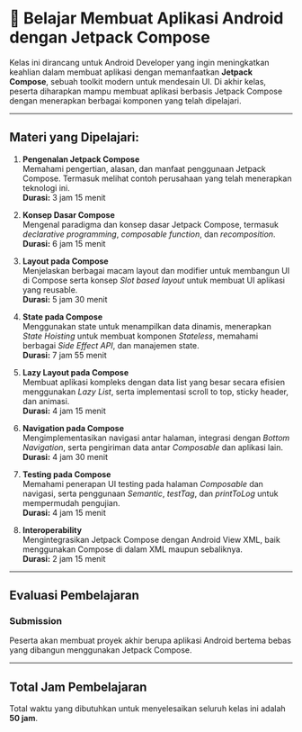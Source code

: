 # 🚀 Belajar Membuat Aplikasi Android dengan Jetpack Compose

Kelas ini dirancang untuk Android Developer yang ingin meningkatkan keahlian dalam membuat aplikasi dengan memanfaatkan **Jetpack Compose**, sebuah toolkit modern untuk mendesain UI. Di akhir kelas, peserta diharapkan mampu membuat aplikasi berbasis Jetpack Compose dengan menerapkan berbagai komponen yang telah dipelajari.

---

## Materi yang Dipelajari:

1. **Pengenalan Jetpack Compose**  
   Memahami pengertian, alasan, dan manfaat penggunaan Jetpack Compose. Termasuk melihat contoh perusahaan yang telah menerapkan teknologi ini.  
   **Durasi:** 3 jam 15 menit

2. **Konsep Dasar Compose**  
   Mengenal paradigma dan konsep dasar Jetpack Compose, termasuk *declarative programming*, *composable function*, dan *recomposition*.  
   **Durasi:** 6 jam 15 menit

3. **Layout pada Compose**  
   Menjelaskan berbagai macam layout dan modifier untuk membangun UI di Compose serta konsep *Slot based layout* untuk membuat UI aplikasi yang reusable.  
   **Durasi:** 5 jam 30 menit

4. **State pada Compose**  
   Menggunakan state untuk menampilkan data dinamis, menerapkan *State Hoisting* untuk membuat komponen *Stateless*, memahami berbagai *Side Effect API*, dan manajemen state.  
   **Durasi:** 7 jam 55 menit

5. **Lazy Layout pada Compose**  
   Membuat aplikasi kompleks dengan data list yang besar secara efisien menggunakan *Lazy List*, serta implementasi scroll to top, sticky header, dan animasi.  
   **Durasi:** 4 jam 15 menit

6. **Navigation pada Compose**  
   Mengimplementasikan navigasi antar halaman, integrasi dengan *Bottom Navigation*, serta pengiriman data antar *Composable* dan aplikasi lain.  
   **Durasi:** 4 jam 30 menit

7. **Testing pada Compose**  
   Memahami penerapan UI testing pada halaman *Composable* dan navigasi, serta penggunaan *Semantic*, *testTag*, dan *printToLog* untuk mempermudah pengujian.  
   **Durasi:** 4 jam 15 menit

8. **Interoperability**  
   Mengintegrasikan Jetpack Compose dengan Android View XML, baik menggunakan Compose di dalam XML maupun sebaliknya.  
   **Durasi:** 2 jam 15 menit

---

## Evaluasi Pembelajaran

### Submission
Peserta akan membuat proyek akhir berupa aplikasi Android bertema bebas yang dibangun menggunakan Jetpack Compose.

---

## Total Jam Pembelajaran
Total waktu yang dibutuhkan untuk menyelesaikan seluruh kelas ini adalah **50 jam**.